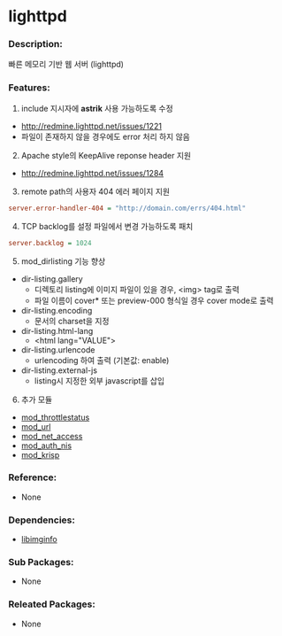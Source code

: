 # lighttpd

### Description:
빠른 메모리 기반 웹 서버 (lighttpd)

### Features:
1. include 지시자에 **astrik** 사용 가능하도록 수정
 * http://redmine.lighttpd.net/issues/1221
 * 파일이 존재하지 않을 경우에도 error 처리 하지 않음
2. Apache style의 KeepAlive reponse header 지원
 * http://redmine.lighttpd.net/issues/1284
3. remote path의 사용자 404 에러 페이지 지원
 ```ini
 server.error-handler-404 = "http://domain.com/errs/404.html"
 ```
4. TCP backlog를 설정 파일에서 변경 가능하도록 패치
 ```ini
 server.backlog = 1024
 ```
5. mod_dirlisting 기능 향상
 * dir-listing.gallery  
    * 디렉토리 listing에 이미지 파일이 있을 경우, &lt;img&gt; tag로 출력
    * 파일 이름이 cover* 또는 preview-000 형식일 경우 cover mode로 출력
 * dir-listing.encoding
    * 문서의 charset을 지정
 * dir-listing.html-lang
    * &lt;html lang="VALUE"&gt;
 * dir-listing.urlencode
    * urlencoding 하여 출력 (기본값: enable)
 * dir-listing.external-js
    * listing시 지정한 외부 javascript를 삽입
6. 추가 모듈
 * [mod_throttlestatus](http://svn.oops.org/wsvn/Lighttpd.mod_throttlestatus/trunk/throttlestatus.ko.txt)
 * [mod_url](http://svn.oops.org/wsvn/Lighttpd.mod_url/trunk/README)
 * [mod_net_access](http://svn.oops.org/wsvn/Lighttpd.mod_net_access/trunk/README)
 * [mod_auth_nis](http://svn.oops.org/wsvn/Lighttpd.mod_auth_nis/trunk/README)
 * [mod_krisp]()

### Reference:
* None

### Dependencies:
* [libimginfo](pkg-core-libimginfo.md)

### Sub Packages:
* None

### Releated Packages:
* None